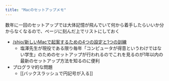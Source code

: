 ```yaml
---
title: "Macのセットアップメモ"
---
```


数年に一回のセットアップでは大体記憶が飛んでいて何から着手したらいいか分からなくなるので、ページに刻んだ上でリストにしておく

- [/shio/新しいMacで起案するための4つの設定と1つの訓練](https://scrapbox.io/shio/新しいMacで起案するための4つの設定と1つの訓練)
    - 塩澤先生が現役である限り毎年「コンピュータが得意というわけではない学生」のためのセットアップが行われるのでこれを見るのが1年以内の最新のセットアップ方法を知るのに便利
- プログラマ的な問題
    - [[バックスラッシュで円記号が入る]]
